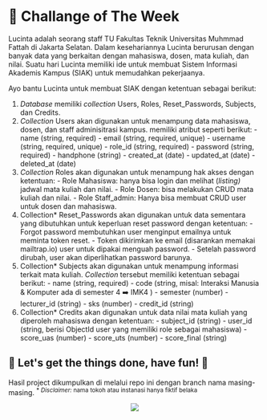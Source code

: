 # :dart: Challange of The Week 
Lucinta adalah seorang staff TU Fakultas Teknik Universitas Muhmmad Fattah di Jakarta Selatan. Dalam kesehariannya Lucinta berurusan dengan banyak data yang berkaitan dengan mahasiswa, dosen, mata kuliah, dan nilai. Suatu hari Lucinta memiliki ide untuk membuat Sistem Informasi Akademis Kampus (SIAK) untuk memudahkan pekerjaanya. 

Ayo bantu Lucinta untuk membuat SIAK dengan ketentuan sebagai berikut:
1. *Database* memiliki *collection* Users, Roles, Reset_Passwords, Subjects, dan Credits.
2. *Collection* Users akan digunakan untuk menampung data mahasiswa, dosen, dan staff adminisitrasi kampus. memiliki atribut seperti berikut:
		- name (string, required)
		- email (string, required, unique)
		- username (string, required, unique)
		- role_id (string, required)
		- password (string, required)
		- handphone (string)
		- created_at (date)
		- updated_at (date)
		- deleted_at (date)
3. *Collection* Roles akan digunakan untuk menampung hak akses dengan ketentuan: 
		- Role Mahasiswa: hanya bisa login dan melihat (*listing)* jadwal mata kuliah dan nilai.
		- Role Dosen: bisa melakukan CRUD mata kuliah dan nilai.
		- Role Staff_admin: Hanya bisa membuat CRUD user untuk dosen dan mahasiswa.
4. Collection* Reset_Passwords akan digunakan untuk data sementara yang dibutuhkan untuk keperluan reset password dengan ketentuan: 
		- Forgot password membutuhkan user menginput emailnya untuk meminta token reset.
		- Token dikirimkan ke email (disarankan memakai mailtrap.io) user untuk dipakai menguah password.
		- Setelah password dirubah, user akan diperlihatkan password barunya.
5. Collection* Subjects akan digunakan untuk menampung informasi terkait mata kuliah. *Collection* tersebut memiliki ketentuan sebagai berikut: 
		- name (string, required)
		- code (string, misal: Interaksi Manusia & Komputer ada di semester 4 :arrow_right: IMK4 )
		- semester (number)
		- lecturer_id (string)
		- sks (number)
		- credit_id (string)
6.  Collection* Credits akan digunakan untuk data nilai mata kuliah yang diperoleh mahasiswa dengan ketentuan: 
		- subject_id (string)
		- user_id (string, berisi ObjectId user yang memiliki role sebagai mahasiswa)
		- score_uas (number)
		- score_uts (number)
		- score_final (string)


## :dancer: Let's get the things done, have fun! :man_dancing: 


Hasil project dikumpulkan di melalui repo ini dengan branch nama masing-masing. 
<sup>* *Disclaimer:* nama tokoh atau instanasi hanya fiktif belaka</sup>

<p align="center">  <img src="https://media.tenor.com/images/5df2ae103bd507ca686e7c267bc27a38/tenor.gif">  </p>


